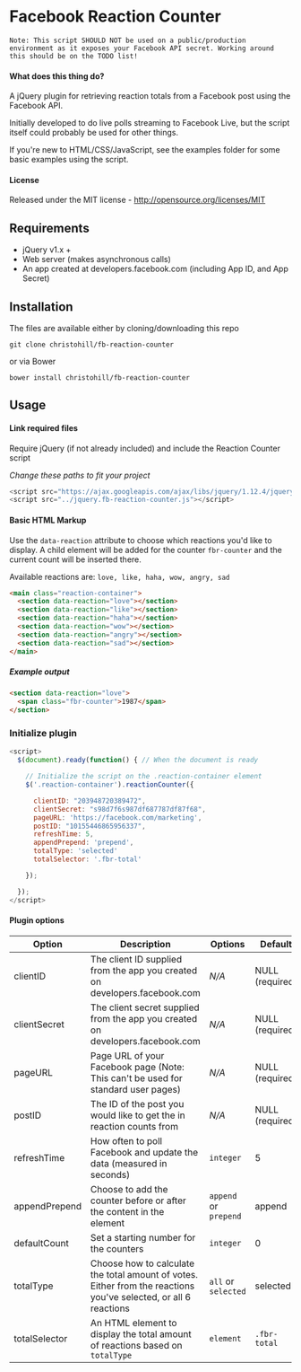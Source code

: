 # Facebook Reaction Counter

`Note: This script SHOULD NOT be used on a public/production environment as it exposes your Facebook API secret. Working around this should be on the TODO list!`

#### What does this thing do?

A jQuery plugin for retrieving reaction totals from a Facebook post using the Facebook API.  

Initially developed to do live polls streaming to Facebook Live, but the script itself could probably be used for other things.

If you're new to HTML/CSS/JavaScript, see the examples folder for some basic examples using the script.

#### License
Released under the MIT license - http://opensource.org/licenses/MIT

## Requirements
* jQuery v1.x +
* Web server (makes asynchronous calls)
* An app created at developers.facebook.com (including App ID, and App Secret)

## Installation

The files are available either by cloning/downloading this repo  

`git clone christohill/fb-reaction-counter`  

or via Bower  
  
`bower install christohill/fb-reaction-counter`

## Usage

#### Link required files
Require jQuery (if not already included) and include the Reaction Counter script  

*Change these paths to fit your project*
```javascript
<script src="https://ajax.googleapis.com/ajax/libs/jquery/1.12.4/jquery.min.js"></script>
<script src="../jquery.fb-reaction-counter.js"></script>
```

#### Basic HTML Markup
Use the `data-reaction` attribute to choose which reactions you'd like to display. A child element will be added for the counter `fbr-counter` and the current count will be inserted there.  
  
Available reactions are: `love, like, haha, wow, angry, sad`  
```html
<main class="reaction-container">
  <section data-reaction="love"></section>
  <section data-reaction="like"></section>
  <section data-reaction="haha"></section>
  <section data-reaction="wow"></section>
  <section data-reaction="angry"></section>
  <section data-reaction="sad"></section>
</main>
```
##### Example output
```html
<section data-reaction="love">
  <span class="fbr-counter">1987</span>
</section>
```

### Initialize plugin

```javascript
<script>
  $(document).ready(function() { // When the document is ready

  	// Initialize the script on the .reaction-container element
    $('.reaction-container').reactionCounter({

      clientID: "203948720389472",
      clientSecret: "s98d7f6s987df687787df87f68",
      pageURL: 'https://facebook.com/marketing',
      postID: "10155446865956337",
      refreshTime: 5,
      appendPrepend: 'prepend',
      totalType: 'selected'
      totalSelector: '.fbr-total'

    });

  });
</script>
```

#### Plugin options
|Option | Description | Options | Default |
|-------|------------|---------|---------|
|clientID | The client ID supplied from the app you created on developers.facebook.com | *N/A* | NULL (required)
|clientSecret | The client secret supplied from the app you created on developers.facebook.com | *N/A* | NULL (required)
|pageURL | Page URL of your Facebook page (Note: This can't be used for standard user pages) | *N/A* | NULL (required)
|postID | The ID of the post you would like to get the in reaction counts from | *N/A* | NULL (required)
|refreshTime | How often to poll Facebook and update the data (measured in seconds) | `integer` | 5
|appendPrepend | Choose to add the counter before or after the content in the element | `append` or `prepend` | append
|defaultCount | Set a starting number for the counters | `integer` | 0
|totalType | Choose how to calculate the total amount of votes. Either from the reactions you've selected, or all 6 reactions | `all` or `selected` | selected
|totalSelector | An HTML element to display the total amount of reactions based on `totalType` | `element` | `.fbr-total`

